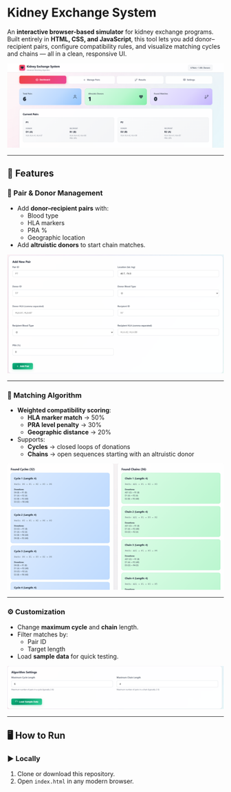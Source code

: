 # Kidney Exchange System

An **interactive browser-based simulator** for kidney exchange programs.  
Built entirely in **HTML, CSS, and JavaScript**, this tool lets you add donor–recipient pairs, configure compatibility rules, and visualize matching cycles and chains — all in a clean, responsive UI.

![Dashboard Screenshot](images/dashboard.png)

---

## 🚀 Features

### 🧍 Pair & Donor Management

- Add **donor–recipient pairs** with:
  - Blood type
  - HLA markers
  - PRA %
  - Geographic location
- Add **altruistic donors** to start chain matches.

![Manage Pairs Screenshot](images/manage-pairs.png)

---

### 🧮 Matching Algorithm

- **Weighted compatibility scoring**:
  - **HLA marker match** → 50%
  - **PRA level penalty** → 30%
  - **Geographic distance** → 20%
- Supports:
  - **Cycles** → closed loops of donations
  - **Chains** → open sequences starting with an altruistic donor

![Results Screenshot](images/results.png)

---

### ⚙ Customization

- Change **maximum cycle** and **chain** length.
- Filter matches by:
  - Pair ID
  - Target length
- Load **sample data** for quick testing.

![Max Screenshot](images/manage-max.png)

---

## 🖥 How to Run

### ▶ Locally

1. Clone or download this repository.
2. Open `index.html` in any modern browser.
